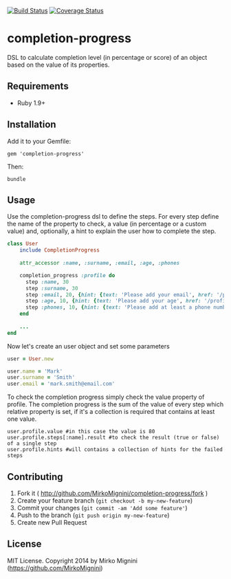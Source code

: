 [![Build Status](https://travis-ci.org/MirkoMignini/completion-progress.png?branch=master)](https://travis-ci.org/MirkoMignini/completion-progress)
[![Coverage Status](https://coveralls.io/repos/MirkoMignini/completion-progress/badge.svg?branch=master&service=github)](https://coveralls.io/github/MirkoMignini/completion-progress?branch=master)

completion-progress
===================

DSL to calculate completion level (in percentage or score) of an object based on the value of its properties.

## Requirements

* Ruby 1.9+

## Installation

Add it to your Gemfile:

`gem 'completion-progress'`

Then:

`bundle`

## Usage

Use the completion-progress dsl to define the steps.
For every step define the name of the property to check, a value (in percentage or a custom value) and, optionally, a hint to explain the user how to complete the step.

```ruby
class User
    include CompletionProgress
    
    attr_accessor :name, :surname, :email, :age, :phones

    completion_progress :profile do
      step :name, 30
      step :surname, 30
      step :email, 20, {hint: {text: 'Please add your email', href: '/profile/edit'}}
      step :age, 10, {hint: {text: 'Please add your age', href: '/profile/edit'}}
      step :phones, 10, {hint: {text: 'Please add at least a phone number', href: '/profile/edit/phones'}}
    end
    
    ...
end
```

Now let's create an user object and set some parameters
```ruby
user = User.new

user.name = 'Mark'
user.surname = 'Smith'
user.email = 'mark.smith@email.com'
```

To check the completion progress simply check the value property of profile.
The completion progress is the sum of the value of every step which relative property is set, if it's a collection is required that contains at least one value.

```
user.profile.value #in this case the value is 80
user.profile.steps[:name].result #to check the result (true or false) of a single step
user.profile.hints #will contains a collection of hints for the failed steps
```

## Contributing

1. Fork it ( http://github.com/MirkoMignini/completion-progress/fork )
2. Create your feature branch (`git checkout -b my-new-feature`)
3. Commit your changes (`git commit -am 'Add some feature'`)
4. Push to the branch (`git push origin my-new-feature`)
5. Create new Pull Request

## License

MIT License. Copyright 2014 by Mirko Mignini (https://github.com/MirkoMignini)
